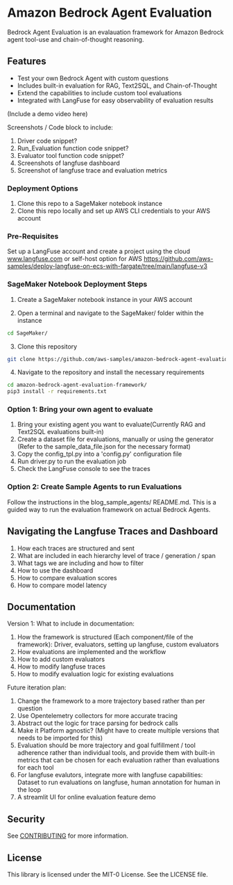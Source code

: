 # Amazon Bedrock Agent Evaluation

Bedrock Agent Evaluation is an evalauation framework for Amazon Bedrock agent tool-use and chain-of-thought reasoning.

## Features

- Test your own Bedrock Agent with custom questions
- Includes built-in evaluation for RAG, Text2SQL, and Chain-of-Thought
- Extend the capabilities to include custom tool evaluations
- Integrated with LangFuse for easy observability of evaluation results

(Include a demo video here)

Screenshots / Code block to include:
1. Driver code snippet?
2. Run_Evaluation function code snippet?
3. Evaluator tool function code snippet?
4. Screenshots of langfuse dashboard
5. Screenshot of langfuse trace and evaluation metrics


### Deployment Options
1. Clone this repo to a SageMaker notebook instance
2. Clone this repo locally and set up AWS CLI credentials to your AWS account

### Pre-Requisites
Set up a LangFuse account and create a project using the cloud www.langfuse.com or self-host option for AWS https://github.com/aws-samples/deploy-langfuse-on-ecs-with-fargate/tree/main/langfuse-v3

### SageMaker Notebook Deployment Steps

1. Create a SageMaker notebook instance in your AWS account

2. Open a terminal and navigate to the SageMaker/ folder within the instance
```bash
cd SageMaker/
```

3. Clone this repository
```bash
git clone https://github.com/aws-samples/amazon-bedrock-agent-evaluation-framework
```

4. Navigate to the repository and install the necessary requirements
```bash
cd amazon-bedrock-agent-evaluation-framework/
pip3 install -r requirements.txt
```

### Option 1: Bring your own agent to evaluate
1. Bring your existing agent you want to evaluate(Currently RAG and Text2SQL evaluations built-in)
2. Create a dataset file for evaluations, manually or using the generator (Refer to the sample_data_file.json for the necessary format)
3. Copy the config_tpl.py into a 'config.py' configuration file
4. Run driver.py to run the evaluation job
5. Check the LangFuse console to see the traces

### Option 2: Create Sample Agents to run Evaluations
Follow the instructions in the blog_sample_agents/ README.md. This is a guided way 
to run the evaluation framework on actual Bedrock Agents.


## Navigating the Langfuse Traces and Dashboard

1. How each traces are structured and sent
2. What are included in each hierarchy level of trace / generation / span
3. What tags we are including and how to filter
4. How to use the dashboard
5. How to compare evaluation scores
6. How to compare model latency


## Documentation

Version 1:
What to include in documentation:
1. How the framework is structured (Each component/file of the framework): Driver, evaluators, setting up langfuse, custom evaluators
2. How evaluations are implemented and the workflow 
3. How to add custom evaluators
4. How to modify langfuse traces
5. How to modify evaluation logic for existing evaluations


Future iteration plan:
1. Change the framework to a more trajectory based rather than per question
2. Use Opentelemetry collectors for more accurate tracing
3. Abstract out the logic for trace parsing for bedrock calls
4. Make it Platform agnostic? (Might have to create multiple versions that needs to be imported for this)
5. Evaluation should be more trajectory and goal fulfillment / tool adherence rather than individual tools, and provide them with built-in metrics that can be chosen for each evaluation rather than evaluations for each tool
6. For langfuse evalutors, integrate more with langfuse capabilities: Dataset to run evaluations on langfuse, human annotation for human in the loop
7. A streamlit UI for online evaluation feature demo


## Security

See [CONTRIBUTING](CONTRIBUTING.md#security-issue-notifications) for more information.

## License

This library is licensed under the MIT-0 License. See the LICENSE file.

